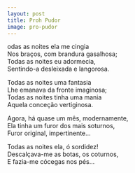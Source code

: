 ```yaml
---
layout: post
title: Proh Pudor
image: pro-pudor
---
```

<span class="caps" alt="T"></span>odas as noites ela me cingia  
Nos braços, com brandura gasalhosa;  
Todas as noites eu adormecia,  
Sentindo-a desleixada e langorosa.  

Todas as noites uma fantasia  
Lhe emanava da fronte imaginosa;  
Todas as noites tinha uma mania  
Aquela conceção vertiginosa.  

Agora, há quase um mês, modernamente,  
Ela tinha um furor dos mais soturnos,  
Furor original, impertinente...  

Todas as noites ela, ó sordidez!  
Descalçava-me as botas, os coturnos,  
E fazia-me cócegas nos pés...  